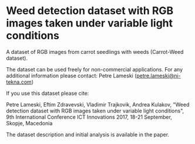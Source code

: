 # Weed detection dataset with RGB images taken under variable light conditions

A dataset of RGB images from carrot seedlings with weeds (Carrot-Weed dataset). 

The dataset can be used freely for non-commercial applications. For any additional information please contact: Petre Lameski (petre.lameski@ni-tekna.com)

If you use this dataset please cite: 

Petre Lameski, Eftim Zdravevski, Vladimir Trajkovik, Andrea Kulakov, "Weed detection dataset with RGB images taken under variable light conditions", 9th International Conference ICT Innovations 2017, 18-21 September, Skopje, Macedonia

The dataset description and initial analysis is available in the paper.
